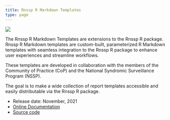 ```yaml
---
title: Rnssp R Markdown Templates
type: page
---
```


![](/images/rnssp_rmd_templates_logo.png)

The Rnssp R Markdown Templates are extensions to the Rnssp R package. Rnssp R Markdown templates are custom-built, parameterized R Markdown templates with seamless integration to the Rnssp R package to enhance user experiences and streamline workflows.

These templates are developed in collaboration with the members of the Community of Practice (CoP) and the National Syndromic Surveillance Program (NSSP).

The goal is to make a wide collection of report templates accessible and easily distributable via the Rnssp R package.

* Release date: November, 2021
* [Online Documentation](https://cdcgov.github.io/Rnssp-rmd-templates)
* [Source code](https://github.com/cdcgov/Rnssp-rmd-templates)
